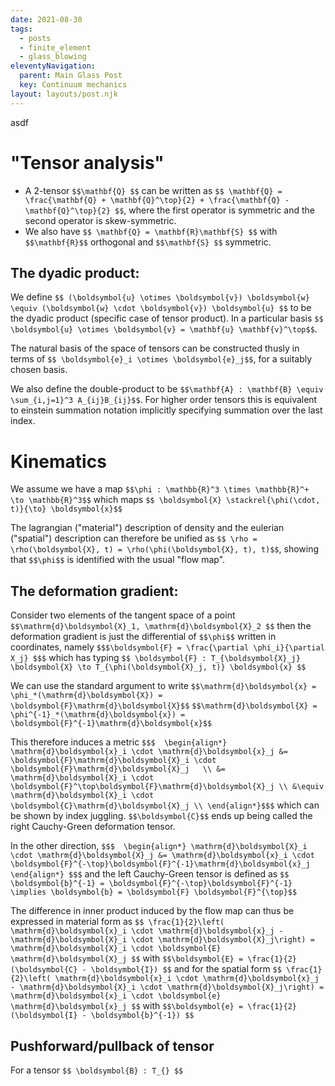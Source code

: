 ```yaml
---
date: 2021-08-30
tags:
  - posts
  - finite_element
  - glass_blowing
eleventyNavigation:
  parent: Main Glass Post
  key: Continuum mechanics
layout: layouts/post.njk
---
```




asdf

# "Tensor analysis"


* A 2-tensor `$$\mathbf{Q} $$` can be written as `$$ \mathbf{Q} = \frac{\mathbf{Q} + \mathbf{Q}^\top}{2} + \frac{\mathbf{Q} - \mathbf{Q}^\top}{2} $$`,
where the first operator is symmetric and the second operator is skew-symmetric.
* We also have `$$ \mathbf{Q} = \mathbf{R}\mathbf{S} $$` with `$$\mathbf{R}$$` orthogonal and `$$\mathbf{S} $$` symmetric.


## The dyadic product:
We define `$$ (\boldsymbol{u} \otimes \boldsymbol{v}) \boldsymbol{w} \equiv (\boldsymbol{w} \cdot \boldsymbol{v}) \boldsymbol{u} $$`
to be the dyadic product (specific case of tensor product). 
In a particular basis `$$ \boldsymbol{u} \otimes \boldsymbol{v} = \mathbf{u} \mathbf{v}^\top$$`.

The natural basis of the space of tensors can be constructed thusly in terms of `$$ \boldsymbol{e}_i \otimes \boldsymbol{e}_j$$`,
for a suitably chosen basis. 

We also define the double-product to be `$$\mathbf{A} : \mathbf{B} \equiv \sum_{i,j=1}^3 A_{ij}B_{ij}$$`.
For higher order tensors this is equivalent to einstein summation notation implicitly specifying summation over the last
index. 

# Kinematics
We assume we have a map `$$\phi : \mathbb{R}^3 \times \mathbb{R}^+ \to \mathbb{R}^3$$` which maps `$$ \boldsymbol{X} \stackrel{\phi(\cdot, t)}{\to} \boldsymbol{x}$$`

The lagrangian ("material") description of density and the eulerian ("spatial") description can therefore be unified as
`$$ \rho = \rho(\boldsymbol{X}, t) = \rho(\phi(\boldsymbol{X}, t), t)$$`, showing that `$$\phi$$` is identified with
the usual "flow map". 

## The deformation gradient:
Consider two elements of the tangent space of a point `$$\mathrm{d}\boldsymbol{X}_1, \mathrm{d}\boldsymbol{X}_2 $$`
then the deformation gradient is just the differential of `$$\phi$$` written in coordinates,
namely `$$$\boldsymbol{F} = \frac{\partial \phi_i}{\partial X_j} $$$`
which has typing `$$ \boldsymbol{F} : T_{\boldsymbol{X}_j} \boldsymbol{X} \to T_{\phi(\boldsymbol{X}_j, t)} \boldsymbol{x} $$`

We can use the standard argument to write `$$\mathrm{d}\boldsymbol{x} = \phi_*(\mathrm{d}\boldsymbol{X}) = \boldsymbol{F}\mathrm{d}\boldsymbol{X}$$`
`$$\mathrm{d}\boldsymbol{X} = \phi^{-1}_*(\mathrm{d}\boldsymbol{x}) = \boldsymbol{F}^{-1}\mathrm{d}\boldsymbol{x}$$`

This therefore induces a metric 
`$$$ 
\begin{align*}
\mathrm{d}\boldsymbol{x}_i \cdot \mathrm{d}\boldsymbol{x}_j &= \boldsymbol{F}\mathrm{d}\boldsymbol{X}_i \cdot \boldsymbol{F}\mathrm{d}\boldsymbol{X}_j   \\
&= \mathrm{d}\boldsymbol{X}_i \cdot \boldsymbol{F}^\top\boldsymbol{F}\mathrm{d}\boldsymbol{X}_j \\
&\equiv \mathrm{d}\boldsymbol{X}_i \cdot \boldsymbol{C}\mathrm{d}\boldsymbol{X}_j \\
\end{align*}$$$`
which can be shown by index juggling. `$$\boldsymbol{C}$$` 
ends up being called the right Cauchy-Green deformation tensor. 

In the other direction, 
`$$$ 
\begin{align*}
\mathrm{d}\boldsymbol{X}_i \cdot \mathrm{d}\boldsymbol{X}_j &= \mathrm{d}\boldsymbol{x}_i \cdot \boldsymbol{F}^{-\top}\boldsymbol{F}^{-1}\mathrm{d}\boldsymbol{x}_j   
\end{align*}
$$$`
and the left Cauchy-Green tensor is defined as `$$ \boldsymbol{b}^{-1} = \boldsymbol{F}^{-\top}\boldsymbol{F}^{-1} \implies \boldsymbol{b} = \boldsymbol{F} \boldsymbol{F}^{\top}$$`

The difference in inner product induced by the flow map can thus be expressed in material form as
`$$ \frac{1}{2}\left( \mathrm{d}\boldsymbol{x}_i \cdot \mathrm{d}\boldsymbol{x}_j - \mathrm{d}\boldsymbol{X}_i \cdot \mathrm{d}\boldsymbol{X}_j\right) = \mathrm{d}\boldsymbol{X}_i \cdot \boldsymbol{E} \mathrm{d}\boldsymbol{X}_j $$`
with `$$\boldsymbol{E} = \frac{1}{2}(\boldsymbol{C} - \boldsymbol{I}) $$`
and for the spatial form 
`$$ \frac{1}{2}\left( \mathrm{d}\boldsymbol{x}_i \cdot \mathrm{d}\boldsymbol{x}_j - \mathrm{d}\boldsymbol{X}_i \cdot \mathrm{d}\boldsymbol{X}_j\right) = \mathrm{d}\boldsymbol{x}_i \cdot \boldsymbol{e} \mathrm{d}\boldsymbol{x}_j $$`
with `$$\boldsymbol{e} = \frac{1}{2}(\boldsymbol{I} - \boldsymbol{b}^{-1}) $$`


## Pushforward/pullback of tensor

For a tensor `$$ \boldsymbol{B} : T_{} $$`


